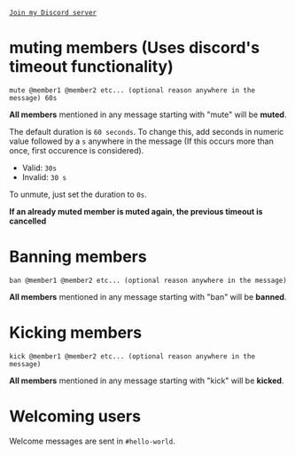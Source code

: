 [`Join my Discord server`](https://joth.in/dc)

# muting members (Uses discord's timeout functionality)

`mute @member1 @member2 etc... (optional reason anywhere in the message) 60s`

**All members** mentioned in any message starting with "mute" will be **muted**.

The default duration is `60 seconds`. To change this, add seconds in numeric value followed by a `s` anywhere in the message (If this occurs more than once, first occurence is considered).
 - Valid: `30s`
 - Invalid: `30 s`

To unmute, just set the duration to `0s`.

**If an already muted member is muted again, the previous timeout is cancelled**

# Banning members

`ban @member1 @member2 etc... (optional reason anywhere in the message)`

**All members** mentioned in any message starting with "ban" will be **banned**.

# Kicking members

`kick @member1 @member2 etc... (optional reason anywhere in the message)`

**All members** mentioned in any message starting with "kick" will be **kicked**.

# Welcoming users

Welcome messages are sent in `#hello-world`.
